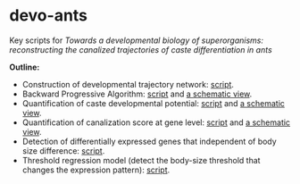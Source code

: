 # devo-ants
Key scripts for _Towards a developmental biology of superorganisms: reconstructing the canalized trajectories of caste differentiation in ants_ 

**Outline:**

* Construction of developmental trajectory network: [script](Devo_trajectory.R).
* Backward Progressive Algorithm: [script](BPA.R) and [a schematic view](BPA_schematic.md).
* Quantification of caste developmental potential: [script](developmental_potential.R) and [a schematic view](developmental_potential_schematic.md).
* Quantification of canalization score at gene level: [script](canalisation_score_gene_level.R) and [a schematic view](canalizaed_gene_level_scheme.md).
* Detection of differentially expressed genes that independent of body size difference: [script](deg_size_independent.R).
* Threshold regression model (detect the body-size threshold that changes the expression pattern): [script](threshold_model.R). 
